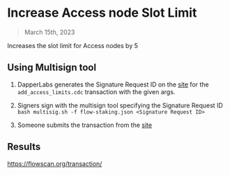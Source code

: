 # Increase Access node Slot Limit

> March 15th, 2023 

Increases the slot limit for Access nodes by 5

## Using Multisign tool

1. DapperLabs generates the Signature Request ID on the [site](https://flow-multisig-git-service-account-onflow.vercel.app/mainnet?type=serviceAccount&name=&param=%5B%20%20%20%20%20%7B%20%20%20%20%20%20%20%20%20%22type%22:%20%22UInt8%22,%20%20%20%20%20%20%20%20%20%22value%22:%20%225%22%20%20%20%20%20%7D%20%5D&acct=8624b52f9ddcd04a&limit=9999) for the `add_access_limits.cdc` transaction with the given args.

2. Signers sign with the multisign tool specifying the Signature Request ID
   `bash multisig.sh -f flow-staking.json <Signature Request ID>`

3. Someone submits the transaction from the [site](https://flow-multisig-git-service-account-onflow.vercel.app/mainnet)


## Results

https://flowscan.org/transaction/
